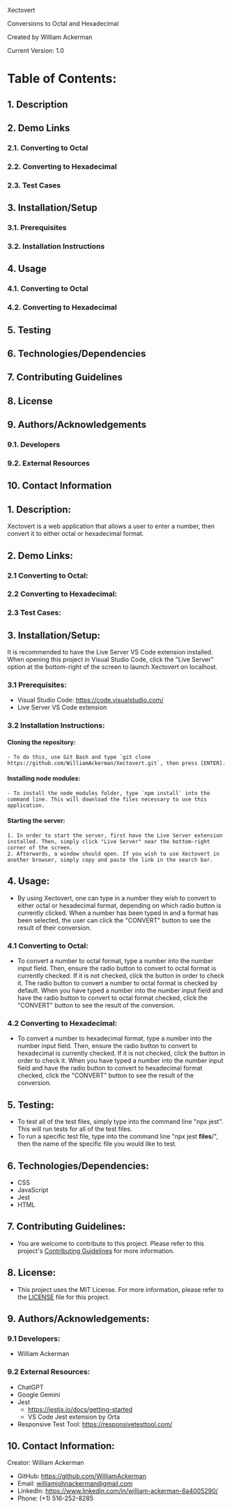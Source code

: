 Xectovert

Conversions to Octal and Hexadecimal

Created by William Ackerman

Current Version: 1.0

# Table of Contents:
## 1. Description
## 2. Demo Links
### 2.1. Converting to Octal
### 2.2. Converting to Hexadecimal
### 2.3. Test Cases
## 3. Installation/Setup
### 3.1. Prerequisites
### 3.2. Installation Instructions
## 4. Usage
### 4.1. Converting to Octal
### 4.2. Converting to Hexadecimal
## 5. Testing
## 6. Technologies/Dependencies
## 7. Contributing Guidelines
## 8. License
## 9. Authors/Acknowledgements
### 9.1. Developers
### 9.2. External Resources
## 10. Contact Information

## 1. Description:
Xectovert is a web application that allows a user to enter a number, then convert it to either octal or hexadecimal format.

## 2. Demo Links:
### 2.1 Converting to Octal:
### 2.2 Converting to Hexadecimal: 
### 2.3 Test Cases:

## 3. Installation/Setup:
It is recommended to have the Live Server VS Code extension installed. When opening this project in Visual Studio Code, click the "Live Server" option at the bottom-right of the screen to launch Xectovert on localhost.

### 3.1 Prerequisites:

- Visual Studio Code: https://code.visualstudio.com/
- Live Server VS Code extension

### 3.2 Installation Instructions:

#### Cloning the repository:
    - To do this, use Git Bash and type `git clone https://github.com/WilliamAckerman/Xectovert.git`, then press [ENTER].

#### Installing node modules:
    - To install the node_modules folder, type `npm install` into the command line. This will download the files necessary to use this application.

#### Starting the server:
    1. In order to start the server, first have the Live Server extension installed. Then, simply click "Live Server" near the bottom-right corner of the screen.
    2. Afterwards, a window should open. If you wish to use Xectovert in another browser, simply copy and paste the link in the search bar.

## 4. Usage:
- By using Xectovert, one can type in a number they wish to convert to either octal or hexadecimal format, depending on which radio button is currently clicked. When a number has been typed in and a format has been selected, the user can click the "CONVERT" button to see the result of their conversion.

### 4.1 Converting to Octal:
- To convert a number to octal format, type a number into the number input field. Then, ensure the radio button to convert to octal format is currently checked. If it is not checked, click the button in order to check it. The radio button to convert a number to octal format is checked by default. When you have typed a number into the number input field and have the radio button to convert to octal format checked, click the "CONVERT" button to see the result of the conversion.

### 4.2 Converting to Hexadecimal:
- To convert a number to hexadecimal format, type a number into the number input field. Then, ensure the radio button to convert to hexadecimal is currently checked. If it is not checked, click the button in order to check it. When you have typed a number into the number input field and have the radio button to convert to hexadecimal format checked, click the "CONVERT" button to see the result of the conversion.

## 5. Testing:
- To test all of the test files, simply type into the command line "npx jest". This will run tests for all of the test files.
- To run a specific test file, type into the command line "npx jest __files__/", then the name of the specific file you would like to test.

## 6. Technologies/Dependencies:
- CSS
- JavaScript
- Jest
- HTML

## 7. Contributing Guidelines:
- You are welcome to contribute to this project. Please refer to this project's [Contributing Guidelines](CONTRIBUTING.md) for more information.

## 8. License:
- This project uses the MIT License. For more information, please refer to the [LICENSE](LICENSE) file for this project.

## 9. Authors/Acknowledgements:

### 9.1 Developers:
- William Ackerman

### 9.2 External Resources:
- ChatGPT
- Google Gemini
- Jest
    - https://jestjs.io/docs/getting-started
    - VS Code Jest extension by Orta
- Responsive Test Tool: https://responsivetesttool.com/

## 10. Contact Information:
Creator: William Ackerman
- GitHub: https://github.com/WilliamAckerman
- Email: williamjohnackerman@gmail.com
- LinkedIn: https://www.linkedin.com/in/william-ackerman-6a4005290/
- Phone: (+1) 516-252-8285